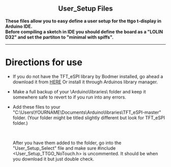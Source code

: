 
<br>

<div align="center">
  
  ## User_Setup Files

</div>

<b>These files allow you to easy define a user setup for the ttgo t-display in Arduino IDE. <br>
Before compiling a sketch in IDE you should define the board as a "LOLIN D32" and set the  partiton to "minimal with spiffs".</b>

---

# Directions for use

- If you do not have the TFT_eSPI library by Bodmer installed, go ahead a download it from <a href=https://github.com/Bodmer/TFT_eSPI>HERE</a> 
  Or install it through Arduinos library manager.

- Make a full backup of your \Arduino\libraries\ folder and keep it somewhere safe to revert to if you run into any errors.

- Add these files to your "C:\Users\YOURNAME\Documents\Arduino\libraries\TFT_eSPI-master" folder. (Your folder might be titled slightly different but look for TFT_eSPI folder.)
  
  <br>
  
  After you have them added to the folder, go into the "User_Setup_Select" file and make sure #include <User_Setup_TTGO_NoTouch.h> is uncommented. 
  It should be when you download it but just double check.



